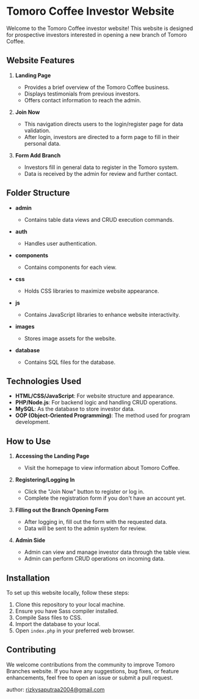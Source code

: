 # Tomoro Coffee Investor Website

Welcome to the Tomoro Coffee investor website! This website is designed for prospective investors interested in opening a new branch of Tomoro Coffee.

## Website Features

1. **Landing Page**
   - Provides a brief overview of the Tomoro Coffee business.
   - Displays testimonials from previous investors.
   - Offers contact information to reach the admin.

2. **Join Now**
   - This navigation directs users to the login/register page for data validation.
   - After login, investors are directed to a form page to fill in their personal data.

3. **Form Add Branch**
   - Investors fill in general data to register in the Tomoro system.
   - Data is received by the admin for review and further contact.

## Folder Structure

- **admin**
  - Contains table data views and CRUD execution commands.
  
- **auth**
  - Handles user authentication.
  
- **components**
  - Contains components for each view.
  
- **css**
  - Holds CSS libraries to maximize website appearance.
  
- **js**
  - Contains JavaScript libraries to enhance website interactivity.
  
- **images**
  - Stores image assets for the website.

- **database**
  - Contains SQL files for the database.

## Technologies Used

- **HTML/CSS/JavaScript**: For website structure and appearance.
- **PHP/Node.js**: For backend logic and handling CRUD operations.
- **MySQL**: As the database to store investor data.
- **OOP (Object-Oriented Programming)**: The method used for program development.

## How to Use

1. **Accessing the Landing Page**
   - Visit the homepage to view information about Tomoro Coffee.

2. **Registering/Logging In**
   - Click the "Join Now" button to register or log in.
   - Complete the registration form if you don't have an account yet.

3. **Filling out the Branch Opening Form**
   - After logging in, fill out the form with the requested data.
   - Data will be sent to the admin system for review.

4. **Admin Side**
   - Admin can view and manage investor data through the table view.
   - Admin can perform CRUD operations on incoming data.

## Installation

To set up this website locally, follow these steps:

1. Clone this repository to your local machine.
2. Ensure you have Sass compiler installed.
3. Compile Sass files to CSS.
4. Import the database to your local.
5. Open `index.php` in your preferred web browser.

## Contributing

We welcome contributions from the community to improve Tomoro Branches website. If you have any suggestions, bug fixes, or feature enhancements, feel free to open an issue or submit a pull request.

author: rizkysaputraa2004@gmail.com
